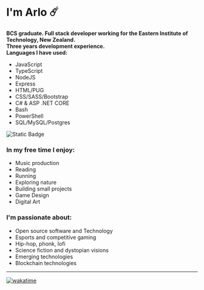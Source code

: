 # I'm Arlo ☄️

**BCS graduate. Full stack developer working for the Eastern Institute of Technology, New Zealand.**  
**Three years development experience.**  
**Languages I have used:**

- JavaScript
- TypeScript
- NodeJS
- Express
- HTML/PUG
- CSS/SASS/Bootstrap
- C# & ASP .NET CORE
- Bash
- PowerShell
- SQL/MySQL/Postgres

![Static Badge](https://img.shields.io/badge/linkedin.com%2Fin%2Farlo-wotherspoon?style=social&logo=linkedin&logoColor=blue&label=LinkedIn&link=linkedin.com%2Fin%2Farlo-wotherspoon)

### In my free time I enjoy:

- Music production
- Reading
- Running
- Exploring nature
- Building small projects
- Game Design
- Digital Art

### I'm passionate about:

- Open source software and Technology
- Esports and competitive gaming
- Hip-hop, phonk, lofi
- Science fiction and dystopian visions
- Emerging technologies
- Blockchain technologies

---

[![wakatime](https://wakatime.com/badge/user/4b403875-2abb-4659-950b-05b75013fac7.svg)](https://wakatime.com/@4b403875-2abb-4659-950b-05b75013fac7?style=plastic)

<!--
**20rp/20rp** is a ✨ _special_ ✨ repository because its `README.md` (this file) appears on your GitHub profile.

Here are some ideas to get you started:

- 🔭 I’m currently working on ...
- 🌱 I’m currently learning ...
- 👯 I’m looking to collaborate on ...
- 🤔 I’m looking for help with ...
- 💬 Ask me about ...
- 📫 How to reach me: ...
- 😄 Pronouns: ...
- ⚡ Fun fact: ...
-->
